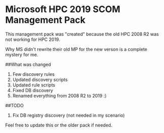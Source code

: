 # Microsoft HPC 2019 SCOM Management Pack

This management pack was "created" because the old HPC 2008 R2 was not working for HPC 2019.

Why MS didn't rewrite their old MP for the new verson is a complete mystery for me. 

##What was changed
1. Few discovery rules
2. Updated discovery scripts
3. Updated rule scripts
4. Fixed DB discovery
5. Renamed everything from 2008 R2 to 2019 :)
   
##TODO
1. Fix DB registry discovery (not needed in my scenario)


Feel free to update this or the older pack if needed.

